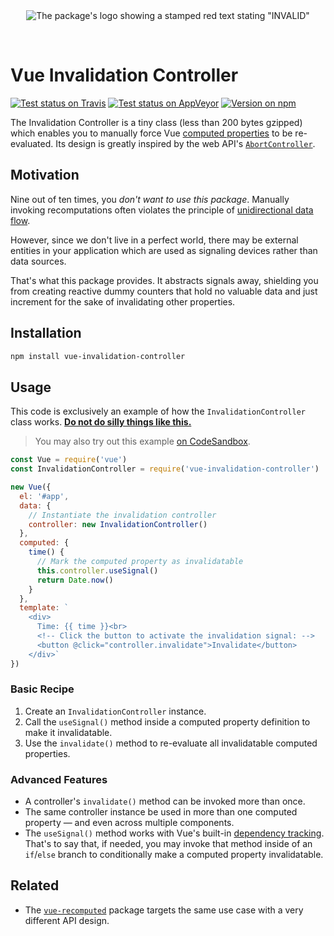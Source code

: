 <div align="center">
  <br>
  <br>

![The package's logo showing a stamped red text stating "INVALID"](https://cdn.jsdelivr.net/gh/loilo/vue-invalidation-controller@HEAD/invalid.svg)

  <br>
</div>

# Vue Invalidation Controller

[![Test status on Travis](https://badgen.net/travis/loilo/vue-invalidation-controller?label=Linux&icon=travis)](https://travis-ci.org/loilo/vue-invalidation-controller)
[![Test status on AppVeyor](https://badgen.net/appveyor/ci/loilo/vue-invalidation-controller?label=Windows&icon=appveyor)](https://ci.appveyor.com/project/loilo/vue-invalidation-controller)
[![Version on npm](https://badgen.net/npm/v/vue-invalidation-controller)](https://www.npmjs.com/package/vue-invalidation-controller)

The Invalidation Controller is a tiny class (less than 200 bytes gzipped) which enables you to manually force Vue [computed properties](https://vuejs.org/v2/guide/computed.html) to be re-evaluated. Its design is greatly inspired by the web API's [`AbortController`](https://developer.mozilla.org/en-US/docs/Web/API/AbortController).

## Motivation

Nine out of ten times, you _don't want to use this package_. Manually invoking recomputations often violates the principle of [unidirectional data flow](https://vuejs.org/v2/guide/components-props.html#One-Way-Data-Flow).

However, since we don't live in a perfect world, there may be external entities in your application which are used as signaling devices rather than data sources.

That's what this package provides. It abstracts signals away, shielding you from creating reactive dummy counters that hold no valuable data and just increment for the sake of invalidating other properties.

## Installation

```bash
npm install vue-invalidation-controller
```

## Usage

This code is exclusively an example of how the `InvalidationController` class works. [**Do not do silly things like this.**](https://github.com/vuejs/vue/issues/214#issuecomment-57822806)

> You may also try out this example [on CodeSandbox](https://codesandbox.io/s/invalidation-controller-demo-wjof0).

```js
const Vue = require('vue')
const InvalidationController = require('vue-invalidation-controller')

new Vue({
  el: '#app',
  data: {
    // Instantiate the invalidation controller
    controller: new InvalidationController()
  },
  computed: {
    time() {
      // Mark the computed property as invalidatable
      this.controller.useSignal()
      return Date.now()
    }
  },
  template: `
    <div>
      Time: {{ time }}<br>
      <!-- Click the button to activate the invalidation signal: -->
      <button @click="controller.invalidate">Invalidate</button>
    </div>`
})
```

### Basic Recipe

1. Create an `InvalidationController` instance.
2. Call the `useSignal()` method inside a computed property definition to make it invalidatable.
3. Use the `invalidate()` method to re-evaluate all invalidatable computed properties.

### Advanced Features

- A controller's `invalidate()` method can be invoked more than once.
- The same controller instance be used in more than one computed property — and even across multiple components.
- The `useSignal()` method works with Vue's built-in [dependency tracking](https://vuejs.org/v2/guide/reactivity.html#How-Changes-Are-Tracked). That's to say that, if needed, you may invoke that method inside of an `if`/`else` branch to conditionally make a computed property invalidatable.

## Related

- The [`vue-recomputed`](https://github.com/posva/vue-recomputed) package targets the same use case with a very different API design.
